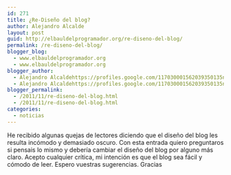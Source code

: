 ```yaml
---
id: 271
title: ¿Re-Diseño del blog?
author: Alejandro Alcalde
layout: post
guid: http://elbauldelprogramador.org/re-diseno-del-blog/
permalink: /re-diseno-del-blog/
blogger_blog:
  - www.elbauldelprogramador.org
  - www.elbauldelprogramador.org
blogger_author:
  - Alejandro Alcaldehttps://profiles.google.com/117030001562039350135noreply@blogger.com
  - Alejandro Alcaldehttps://profiles.google.com/117030001562039350135noreply@blogger.com
blogger_permalink:
  - /2011/11/re-diseno-del-blog.html
  - /2011/11/re-diseno-del-blog.html
categories:
  - noticias
---
```

He recibido algunas quejas de lectores diciendo que el diseño del blog les resulta incómodo y demasiado oscuro. Con esta entrada quiero preguntaros si pensais lo mismo y debería cambiar el diseño del blog por alguno más claro. Acepto cualquier crítica, mi intención es que el blog sea fácil y cómodo de leer. Espero vuestras sugerencias. Gracias

